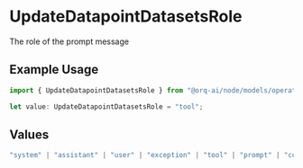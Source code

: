 # UpdateDatapointDatasetsRole

The role of the prompt message

## Example Usage

```typescript
import { UpdateDatapointDatasetsRole } from "@orq-ai/node/models/operations";

let value: UpdateDatapointDatasetsRole = "tool";
```

## Values

```typescript
"system" | "assistant" | "user" | "exception" | "tool" | "prompt" | "correction" | "expected_output"
```